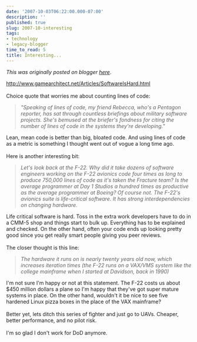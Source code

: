 ```yaml
---
date: '2007-10-03T06:22:00.000-07:00'
description: ''
published: true
slug: 2007-10-interesting
tags:
- technology
- legacy-blogger
time_to_read: 5
title: Interesting...
---
```


*This was originally posted on blogger [here](https://pydanny.blogspot.com/2007/10/interesting.html)*.

<a href="http://www.gamearchitect.net/Articles/SoftwareIsHard.html">http://www.gamearchitect.net/Articles/SoftwareIsHard.html</a><br /><br />Choice quote that worries me about counting lines of code:<br /><blockquote><span style="font-style: italic;">"Speaking of lines of code, my friend Rebecca, who's a Pentagon reporter, has sat through countless briefings about military software projects.  She's bemused at the briefer's fondness for citing the number of lines of code in the systems they're developing."</span><br /></blockquote>Lean, mean code is better than big, bloated code.  And using lines of code as a metric is something I thought went out of vogue a long time ago.<br /><br />Here is another interesting bit:<br /><span style="font-style: italic;"><blockquote>Let's look back at the F-22.  Why did it take dozens of software engineers working on the F-22 avionics code four times as long to produce 750,000 lines of code as it's taken the Fracture team?  Is the average programmer at Day 1 Studios a hundred times as productive as the average programmer at Boeing?  Of course not.  The F-22's avionics suite is life-critical software.  It has strong interdependencies on changing hardware.<br /></blockquote></span>Life critical software is hard.  Toss in the extra work developers have to do in a CMM-5 shop and things start to bulk up.  Everything has to be explained and checked.  On the other hand, often your code ends up looking pretty good since you get really smart people giving you peer reviews.<br /><br />The closer thought is this line:<br /><blockquote style="font-style: italic;">The hardware it runs on is nearly twenty years old now, which increases iteration times (the F-22 runs on a VAX/VMS system like the college mainframe when I started at Davidson, back in 1990)</blockquote><span style="font-style: italic;"></span>I'm not sure I'm happy or not at this statement.  The F-22 costs us about $450 million dollars a plane so I'm happy that they've got super mature systems in place.  On the other hand, wouldn't it be nice to see five hardened Linux pizza boxes in the place of the VAX mainframe?<br /><br />Better yet, lets ditch this series of fighter and just go to UAVs.  Cheaper, better performance, and no pilot risk.<br /><br />I'm so glad I don't work for DoD anymore.